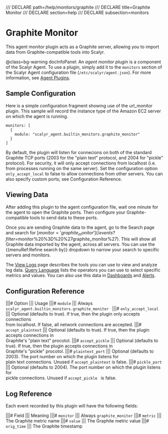 /// DECLARE path=/help/monitors/graphite
/// DECLARE title=Graphite Monitor
/// DECLARE section=help
/// DECLARE subsection=monitors

# Graphite Monitor

This agent monitor plugin acts as a Graphite server, allowing you to import data from Graphite-compatible tools
into Scalyr.

@class=bg-warning docInfoPanel: An *agent monitor plugin* is a component of the Scalyr Agent. To use a plugin,
simply add it to the ``monitors`` section of the Scalyr Agent configuration file (``/etc/scalyr/agent.json``).
For more information, see [Agent Plugins](/help/scalyr-agent#plugins).


## Sample Configuration

Here is a simple configuration fragment showing use of the url_monitor plugin. This sample will record
the instance type of the Amazon EC2 server on which the agent is running.

    monitors: [
      {
        module: "scalyr_agent.builtin_monitors.graphite_monitor"
      }
    ]

By default, the plugin will listen for connecions on both of the standard Graphite TCP ports (2003 for
the "plain text" protocol, and 2004 for "pickle" protocol). For security, it will only accept connections
from localhost (i.e. from processes running on the same server). Set the configuration option ``only_accept_local``
to false to allow connections from other servers. You can also specify custom ports; see Configuration Reference.


## Viewing Data

After adding this plugin to the agent configuration file, wait one minute for the agent to open the Graphite
ports. Then configure your Graphite-compatible tools to send data to these ports.

Once you are sending Graphite data to the agent, go to the Search page and search for
[$monitor = 'graphite_monitor'](/events?filter=$monitor%20%3D%20%27graphite_monitor%27). This will show all Graphite
data imported by the agent, across all servers. You can use the {{menuRef:Refine search by}} dropdown to narrow your
search to specific servers and monitors.

The [View Logs](/help/view) page describes the tools you can use to view and analyze log data.
[Query Language](/help/query-language) lists the operators you can use to select specific metrics and values.
You can also use this data in [Dashboards](/help/dashboards) and [Alerts](/help/alerts).


## Configuration Reference

|||# Option                   ||| Usage
|||# ``module``               ||| Always ``scalyr_agent.builtin_monitors.graphite_monitor ``
|||# ``only_accept_local``    ||| Optional (defaults to true). If true, then the plugin only accepts connections \
                                  from localhost. If false, all network connections are accepted.
|||# ``accept_plaintext``     ||| Optional (defaults to true). If true, then the plugin accepts connections in \
                                  Graphite's "plain text" procotol.
|||# ``accept_pickle``        ||| Optional (defaults to true). If true, then the plugin accepts connections in \
                                  Graphite's "pickle" procotol.
|||# ``plaintext_port``       ||| Optional (defaults to 2003). The port number on which the plugin listens for \
                                  plain text connections. Unused if ``accept_plaintext`` is false.
|||# ``pickle_port``          ||| Optional (defaults to 2004). The port number on which the plugin listens for \
                                  pickle connections. Unused if ``accept_pickle `` is false.


## Log Reference

Each event recorded by this plugin will have the following fields:

|||# Field                    ||| Meaning
|||# ``monitor``              ||| Always ``graphite_monitor``
|||# ``metric``               ||| The Graphite metric name
|||# ``value``                ||| The Graphite metric value
|||# ``orig_time``            ||| The Graphite timestamp
